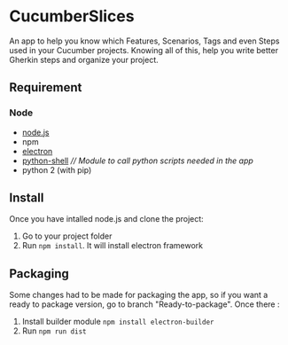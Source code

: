 # CucumberSlices

An app to help you know which Features, Scenarios, Tags and even Steps used in your Cucumber projects.
Knowing all of this, help you write better Gherkin steps and organize your project.

## Requirement

### Node
- [node.js](https://nodejs.org/en/ "link to node.js")
- npm
- [electron](https://electron.atom.io/ "link to electron")
- [python-shell](https://github.com/extrabacon/python-shell "link to pyshel module") _// Module to call python scripts needed in the app_
- python 2 (with pip)


## Install

Once you have intalled node.js and clone the project:

1. Go to your project folder
2. Run `npm install`. It will install electron framework

## Packaging

Some changes had to be made for packaging the app, so if you want a ready to package version, go to branch "Ready-to-package".
Once there :
1. Install builder module `npm install electron-builder`
2. Run `npm run dist`
